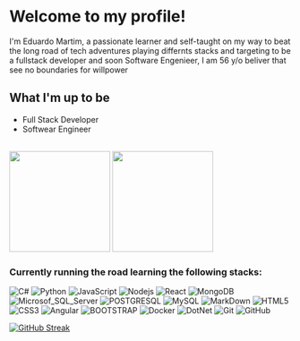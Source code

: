 # Welcome to my profile!

I'm Eduardo Martim, a passionate learner and self-taught on my way to beat the long road of tech adventures playing differnts stacks and targeting to be a fullstack developer and soon Software Engenieer, I am 56 y/o beliver that see no
boundaries for willpower

## What I'm up to be
* Full Stack Developer
* Softwear Engineer
<br>
<div align="left" href="https://github.com/EduMartim">
    <img height="180"
        src="https://github-readme-stats.vercel.app/api?username=EduMartim&show_icons=true&theme=dracula&include_all_commits=true&count_private=true" />
    <img height="180"
        src="https://github-readme-stats.vercel.app/api/top-langs/?username=EduMartim&layout=compact&langs_count=7&theme=dracula" />
</div>

### Currently running the road learning the following stacks:
![C#](https://img.shields.io/badge/CSharp-black?style=flat-square&logo=csharp) ![Python](https://img.shields.io/badge/-Python-black?style=flat-square&logo=Python) ![JavaScript](https://img.shields.io/badge/-JavaScript-black?style=flat-square&logo=javascript) ![Nodejs](https://img.shields.io/badge/-Nodejs-black?style=flat-square&logo=Node.js) ![React](https://img.shields.io/badge/-React-black?style=flat-square&logo=react) ![MongoDB](https://img.shields.io/badge/-MongoDB-black?style=flat-square&logo=mongodb) ![Microsof_SQL_Server](https://img.shields.io/badge/Microsoft%20SQL%20Sever-black?style=flat-square&logo=microsoft%20sql%20server&logoColor=red) ![POSTGRESQL](https://img.shields.io/badge/PostgreSQL-black?style=flat-square&logo=postgreSQL) ![MySQL](https://img.shields.io/badge/-MySQL-black?style=flat-square&logo=mysql) ![MarkDown](https://img.shields.io/badge/Markdown-black?style=flat-square&logo=markdown&logoColor=white) ![HTML5](https://img.shields.io/badge/HTML5-black?style=flat-square&logo=html5&logoColor=red) ![CSS3](https://img.shields.io/badge/CSS3-black?style=flat-square&logo=css3&logoColor=blue) ![Angular](https://img.shields.io/badge/AngularJS-black?style=flat-square&logo=angularjs&logoColor=red) ![BOOTSTRAP](https://img.shields.io/badge/Bootstrap-black?style=style=flat-square&logo=bootstrap&logoColor=blue) ![Docker](https://img.shields.io/badge/-Docker-black?style=flat-square&logo=docker) ![DotNet](https://img.shields.io/badge/DOTNET-black?style=flat-square&logo=dotnet&logoColor=aqua) ![Git](https://img.shields.io/badge/-Git-black?style=flat-square&logo=git) ![GitHub](https://img.shields.io/badge/-GitHub-black?style=flat-square&logo=github)

[![GitHub Streak](https://github-readme-streak-stats.herokuapp.com/?user=EduMartim&theme=dracula)](https://git.io/streak-stats)
